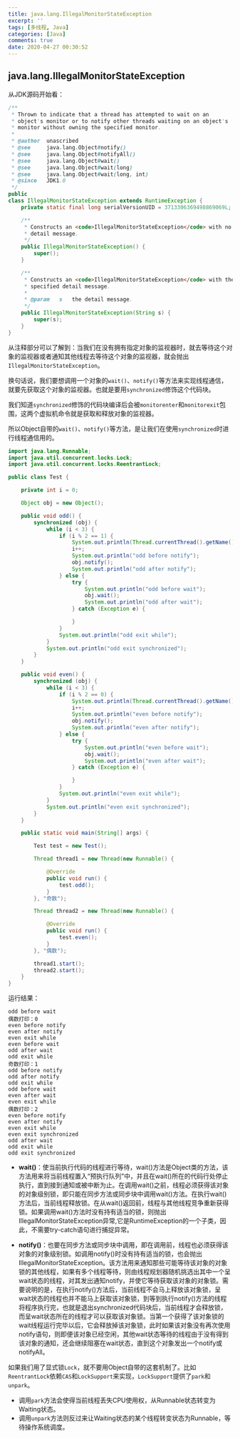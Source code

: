 ```yaml
---
title: java.lang.IllegalMonitorStateException
excerpt: ''
tags: [多线程, Java]
categories: [Java]
comments: true
date: 2020-04-27 00:30:52
---
```


## java.lang.IllegalMonitorStateException

从JDK源码开始看：

```java
/**
 * Thrown to indicate that a thread has attempted to wait on an
 * object's monitor or to notify other threads waiting on an object's
 * monitor without owning the specified monitor.
 *
 * @author  unascribed
 * @see     java.lang.Object#notify()
 * @see     java.lang.Object#notifyAll()
 * @see     java.lang.Object#wait()
 * @see     java.lang.Object#wait(long)
 * @see     java.lang.Object#wait(long, int)
 * @since   JDK1.0
 */
public
class IllegalMonitorStateException extends RuntimeException {
    private static final long serialVersionUID = 3713306369498869069L;

    /**
     * Constructs an <code>IllegalMonitorStateException</code> with no
     * detail message.
     */
    public IllegalMonitorStateException() {
        super();
    }

    /**
     * Constructs an <code>IllegalMonitorStateException</code> with the
     * specified detail message.
     *
     * @param   s   the detail message.
     */
    public IllegalMonitorStateException(String s) {
        super(s);
    }
}
```

从注释部分可以了解到：当我们在没有拥有指定对象的监视器时，就去等待这个对象的监视器或者通知其他线程去等待这个对象的监视器，就会抛出`IllegalMonitorStateException`。

换句话说，我们要想调用一个对象的`wait()`、`notify()`等方法来实现线程通信，就要先获取这个对象的监视器。也就是要用`synchronized`修饰这个代码块。

我们知道`synchronized`修饰的代码块编译后会被`monitorenter`和`monitorexit`包围，这两个虚拟机命令就是获取和释放对象的监视器。

所以Object自带的`wait()`、`notify()`等方法，是让我们在使用`synchronized`时进行线程通信用的。

```java
import java.lang.Runnable;
import java.util.concurrent.locks.Lock;
import java.util.concurrent.locks.ReentrantLock;

public class Test {

    private int i = 0;

    Object obj = new Object();

    public void odd() {
        synchronized (obj) {
            while (i < 3) {
                if (i % 2 == 1) {
                    System.out.println(Thread.currentThread().getName() + "打印：" + i);
                    i++;
                    System.out.println("odd before notify");
                    obj.notify();
                    System.out.println("odd after notify");
                } else {
                    try {
                        System.out.println("odd before wait");
                        obj.wait();
                        System.out.println("odd after wait");
                    } catch (Exception e) {

                    }
                }
                System.out.println("odd exit while");
            }
            System.out.println("odd exit synchronized");
        }
    }

    public void even() {
        synchronized (obj) {
            while (i < 3) {
                if (i % 2 == 0) {
                    System.out.println(Thread.currentThread().getName() + "打印：" + i);
                    i++;
                    System.out.println("even before notify");
                    obj.notify();
                    System.out.println("even after notify");
                } else {
                    try {
                        System.out.println("even before wait");
                        obj.wait();
                        System.out.println("even after wait");
                    } catch (Exception e) {

                    }
                }
                System.out.println("even exit while");
            }
            System.out.println("even exit synchronized");
        }
    }

    public static void main(String[] args) {

        Test test = new Test();

        Thread thread1 = new Thread(new Runnable() {

            @Override
            public void run() {
                test.odd();
            }
        }, "奇数");

        Thread thread2 = new Thread(new Runnable() {

            @Override
            public void run() {
                test.even();
            }
        }, "偶数");

        thread1.start();
        thread2.start();
    }
}
```

运行结果：

```
odd before wait
偶数打印：0
even before notify
even after notify
even exit while
even before wait
odd after wait
odd exit while
奇数打印：1
odd before notify
odd after notify
odd exit while
odd before wait
even after wait
even exit while
偶数打印：2
even before notify
even after notify
even exit while
even exit synchronized
odd after wait
odd exit while
odd exit synchronized
```

- **wait()**：使当前执行代码的线程进行等待，wait()方法是Object类的方法，该方法用来将当前线程置入“预执行队列”中，并且在wait()所在的代码行处停止执行，直到接到通知或被中断为止。在调用wait()之前，线程必须获得该对象的对象级别锁，即只能在同步方法或同步块中调用wait()方法。在执行wait()方法后，当前线程释放锁。在从wait()返回前，线程与其他线程竞争重新获得锁。如果调用wait()方法时没有持有适当的锁，则抛出IllegalMonitorStateException异常,它是RuntimeException的一个子类，因此，不需要try-catch语句进行捕捉异常。

- **notify()**：也要在同步方法或同步块中调用，即在调用前，线程也必须获得该对象的对象级别锁。如调用notify()时没有持有适当的锁，也会抛出IllegalMonitorStateException。该方法用来通知那些可能等待该对象的对象锁的其他线程，如果有多个线程等待，则由线程规划器随机挑选出其中一个呈wait状态的线程，对其发出通知notify，并使它等待获取该对象的对象锁。需要说明的是，在执行notify()方法后，当前线程不会马上释放该对象锁，呈wait状态的线程也并不能马上获取该对象锁，到等到执行notify()方法的线程将程序执行完，也就是退出synchronized代码块后，当前线程才会释放锁，而呈wait状态所在的线程才可以获取该对象锁。当第一个获得了该对象锁的wait线程运行完毕以后，它会释放掉该对象锁，此时如果该对象没有再次使用notify语句，则即便该对象已经空闲，其他wait状态等待的线程由于没有得到该对象的通知，还会继续阻塞在wait状态，直到这个对象发出一个notify或notifyAll。

如果我们用了显式锁`Lock`，就不要用Object自带的这套机制了。比如`ReentrantLock`依赖`CAS`和`LockSupport`来实现，`LockSupport`提供了`park`和`unpark`。

- 调用`park`方法会使得当前线程丢失CPU使用权，从Runnable状态转变为Waiting状态。
- 调用`unpark`方法则反过来让Waiting状态的某个线程转变状态为Runnable，等待操作系统调度。

